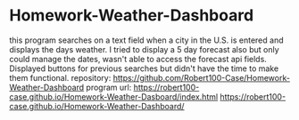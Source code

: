 # Homework-Weather-Dashboard
this program searches on a text field when a city in the U.S. is entered and displays the days weather. I tried to display a 5 day forecast also
but only could manage the dates, wasn't able to access the forecast api fields. Displayed buttons for previous searches but didn't have the time to make them functional.
repository: https://github.com/Robert100-Case/Homework-Weather-Dashboard
program url: https://robert100-case.github.io/Homework-Weather-Dasboard/index.html
https://robert100-case.github.io/Homework-Weather-Dashboard/
